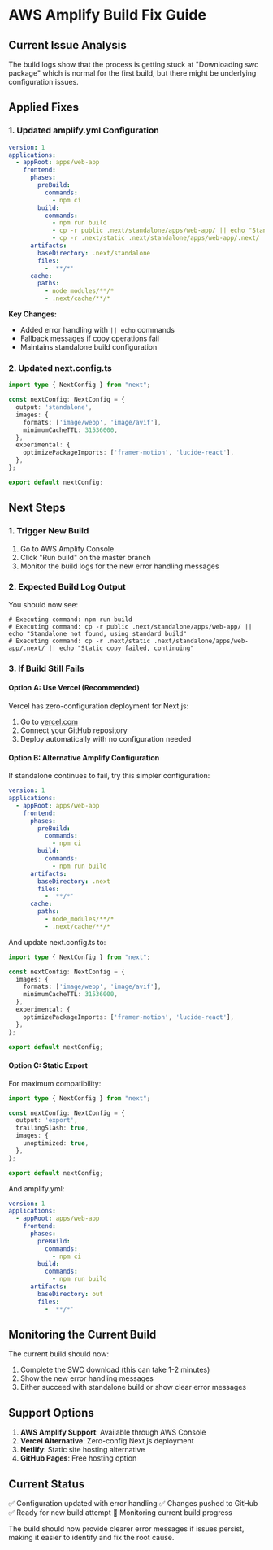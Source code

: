 # AWS Amplify Build Fix Guide

## Current Issue Analysis

The build logs show that the process is getting stuck at "Downloading swc package" which is normal for the first build, but there might be underlying configuration issues.

## Applied Fixes

### 1. Updated amplify.yml Configuration
```yaml
version: 1
applications:
  - appRoot: apps/web-app
    frontend:
      phases:
        preBuild:
          commands:
            - npm ci
        build:
          commands:
            - npm run build
            - cp -r public .next/standalone/apps/web-app/ || echo "Standalone not found, using standard build"
            - cp -r .next/static .next/standalone/apps/web-app/.next/ || echo "Static copy failed, continuing"
      artifacts:
        baseDirectory: .next/standalone
        files:
          - '**/*'
      cache:
        paths:
          - node_modules/**/*
          - .next/cache/**/*
```

**Key Changes:**
- Added error handling with `|| echo` commands
- Fallback messages if copy operations fail
- Maintains standalone build configuration

### 2. Updated next.config.ts
```typescript
import type { NextConfig } from "next";

const nextConfig: NextConfig = {
  output: 'standalone',
  images: {
    formats: ['image/webp', 'image/avif'],
    minimumCacheTTL: 31536000,
  },
  experimental: {
    optimizePackageImports: ['framer-motion', 'lucide-react'],
  },
};

export default nextConfig;
```

## Next Steps

### 1. Trigger New Build
1. Go to AWS Amplify Console
2. Click "Run build" on the master branch
3. Monitor the build logs for the new error handling messages

### 2. Expected Build Log Output
You should now see:
```
# Executing command: npm run build
# Executing command: cp -r public .next/standalone/apps/web-app/ || echo "Standalone not found, using standard build"
# Executing command: cp -r .next/static .next/standalone/apps/web-app/.next/ || echo "Static copy failed, continuing"
```

### 3. If Build Still Fails

#### Option A: Use Vercel (Recommended)
Vercel has zero-configuration deployment for Next.js:

1. Go to [vercel.com](https://vercel.com)
2. Connect your GitHub repository
3. Deploy automatically with no configuration needed

#### Option B: Alternative Amplify Configuration
If standalone continues to fail, try this simpler configuration:

```yaml
version: 1
applications:
  - appRoot: apps/web-app
    frontend:
      phases:
        preBuild:
          commands:
            - npm ci
        build:
          commands:
            - npm run build
      artifacts:
        baseDirectory: .next
        files:
          - '**/*'
      cache:
        paths:
          - node_modules/**/*
          - .next/cache/**/*
```

And update next.config.ts to:
```typescript
import type { NextConfig } from "next";

const nextConfig: NextConfig = {
  images: {
    formats: ['image/webp', 'image/avif'],
    minimumCacheTTL: 31536000,
  },
  experimental: {
    optimizePackageImports: ['framer-motion', 'lucide-react'],
  },
};

export default nextConfig;
```

#### Option C: Static Export
For maximum compatibility:

```typescript
import type { NextConfig } from "next";

const nextConfig: NextConfig = {
  output: 'export',
  trailingSlash: true,
  images: {
    unoptimized: true,
  },
};

export default nextConfig;
```

And amplify.yml:
```yaml
version: 1
applications:
  - appRoot: apps/web-app
    frontend:
      phases:
        preBuild:
          commands:
            - npm ci
        build:
          commands:
            - npm run build
      artifacts:
        baseDirectory: out
        files:
          - '**/*'
```

## Monitoring the Current Build

The current build should now:
1. Complete the SWC download (this can take 1-2 minutes)
2. Show the new error handling messages
3. Either succeed with standalone build or show clear error messages

## Support Options

1. **AWS Amplify Support**: Available through AWS Console
2. **Vercel Alternative**: Zero-config Next.js deployment
3. **Netlify**: Static site hosting alternative
4. **GitHub Pages**: Free hosting option

## Current Status

✅ Configuration updated with error handling
✅ Changes pushed to GitHub
✅ Ready for new build attempt
🔄 Monitoring current build progress

The build should now provide clearer error messages if issues persist, making it easier to identify and fix the root cause.

